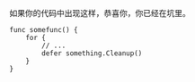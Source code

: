 
如果你的代码中出现这样，恭喜你，你已经在坑里。


```
func somefunc() {
    for {
        // ...
        defer something.Cleanup()
    }
}
```
